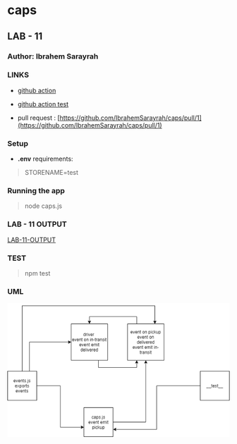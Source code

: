 # caps

## LAB - 11

### Author: Ibrahem Sarayrah

### LINKS

* [github action](https://github.com/IbrahemSarayrah/caps/actions)

* [github action test](https://github.com/IbrahemSarayrah/caps/runs/3455062622)

* pull request : [https://github.com/IbrahemSarayrah/caps/pull/1](https://github.com/IbrahemSarayrah/caps/pull/1)

### Setup

* **.env** requirements:
>
> STORENAME=test
>

### Running the app

>
> node caps.js
>

### LAB - 11 OUTPUT

[LAB-11-OUTPUT](img/lab-11-log.PNG)

### TEST

>
> npm test
>

### UML

![UML](img/lab-11.png)
